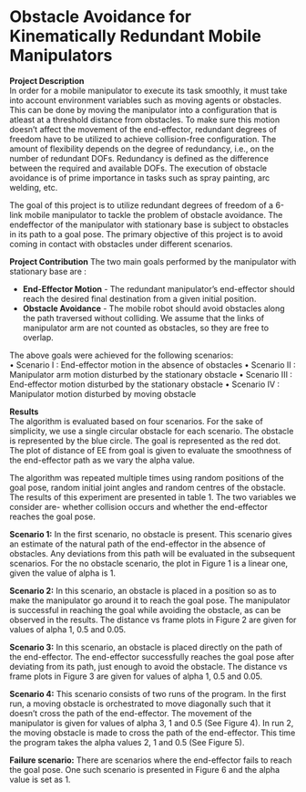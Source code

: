 # Obstacle Avoidance for Kinematically Redundant Mobile Manipulators


**Project Description**  
In order for a mobile manipulator to execute its task smoothly, it must take
into account environment variables such as moving agents or obstacles. This
can be done by moving the manipulator into a configuration that is atleast at a
threshold distance from obstacles. To make sure this motion doesn’t affect the
movement of the end-effector, redundant degrees of freedom have to be utilized
to achieve collision-free configuration. The amount of flexibility depends on the
degree of redundancy, i.e., on the number of redundant DOFs. Redundancy is
defined as the difference between the required and available DOFs. The execution of obstacle avoidance is of prime importance in tasks such as spray painting,
arc welding, etc.  

The goal of this project is to utilize redundant degrees of freedom of a 6-link
mobile manipulator to tackle the problem of obstacle avoidance. The endeffector of the manipulator with stationary base is subject to obstacles in its
path to a goal pose. The primary objective of this project is to avoid coming in
contact with obstacles under different scenarios.  


**Project Contribution**
The two main goals performed by the manipulator with stationary base are :  
- **End-Effector Motion** - The redundant manipulator’s end-effector should reach
the desired final destination from a given initial position.  
- **Obstacle Avoidance** - The mobile robot should avoid obstacles along the
path traversed without colliding. We assume that the links of manipulator arm
are not counted as obstacles, so they are free to overlap.  

The above goals were achieved for the following scenarios:  
• Scenario I : End-effector motion in the absence of obstacles
• Scenario II : Manipulator arm motion disturbed by the stationary obstacle
• Scenario III : End-effector motion disturbed by the stationary obstacle
• Scenario IV : Manipulator motion disturbed by moving obstacle  

**Results**  
The algorithm is evaluated based on four scenarios. For the sake of simplicity,
we use a single circular obstacle for each scenario. The obstacle is represented
by the blue circle. The goal is represented as the red dot. The plot of distance
of EE from goal is given to evaluate the smoothness of the end-effector path as
we vary the alpha value.  

The algorithm was repeated multiple times using random positions of the goal
pose, random initial joint angles and random centres of the obstacle. The results of this experiment are presented in table 1. The two variables we consider
are- whether collision occurs and whether the end-effector reaches the goal pose.  

**Scenario 1:** In the first scenario, no obstacle is present. This scenario gives
an estimate of the natural path of the end-effector in the absence of obstacles.
Any deviations from this path will be evaluated in the subsequent scenarios.
For the no obstacle scenario, the plot in Figure 1 is a linear one, given the value
of alpha is 1.   

**Scenario 2:** In this scenario, an obstacle is placed in a position so as to make
the manipulator go around it to reach the goal pose. The manipulator is successful in reaching the goal while avoiding the obstacle, as can be observed in
the results. The distance vs frame plots in Figure 2 are given for values of alpha
1, 0.5 and 0.05.  

**Scenario 3:** In this scenario, an obstacle is placed directly on the path of
the end-effector. The end-effector successfully reaches the goal pose after deviating from its path, just enough to avoid the obstacle. The distance vs frame
plots in Figure 3 are given for values of alpha 1, 0.5 and 0.05.  

**Scenario 4:** This scenario consists of two runs of the program. In the first
run, a moving obstacle is orchestrated to move diagonally such that it doesn’t
cross the path of the end-effector. The movement of the manipulator is given
for values of alpha 3, 1 and 0.5 (See Figure 4). In run 2, the moving obstacle
is made to cross the path of the end-effector. This time the program takes the
alpha values 2, 1 and 0.5 (See Figure 5).  

**Failure scenario:** There are scenarios where the end-effector fails to reach
the goal pose. One such scenario is presented in Figure 6 and the alpha value
is set as 1.  
